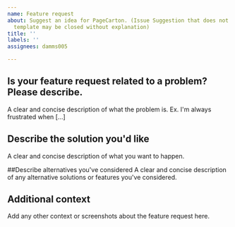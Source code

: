 ```yaml
---
name: Feature request
about: Suggest an idea for PageCarton. (Issue Suggestion that does not following this
  template may be closed without explanation)
title: ''
labels: ''
assignees: damms005

---
```


## Is your feature request related to a problem? Please describe.
A clear and concise description of what the problem is. Ex. I'm always frustrated when [...]

## Describe the solution you'd like
A clear and concise description of what you want to happen.

##Describe alternatives you've considered
A clear and concise description of any alternative solutions or features you've considered.

## Additional context
Add any other context or screenshots about the feature request here.
